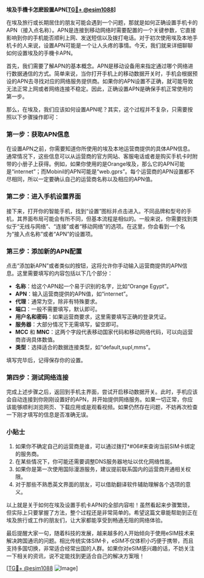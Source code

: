**埃及手機卡怎麽設置APN[[TG💪+ @esim1088](https://t.me/s/esim1088)]**

在埃及旅行或长期居住的朋友可能会遇到一个问题，那就是如何正确设置手机卡的APN（接入点名称）。APN是连接到移动网络时需要配置的一个关键参数，它直接影响到你的手机能否顺利上网、发送短信以及拨打电话。对于初次使用埃及本地手机卡的人来说，设置APN可能是一个让人头疼的事情。今天，我们就来详细聊聊如何设置埃及的手機卡APN。

首先，我们需要了解APN的基本概念。APN是移动设备用来指定通过哪个网络进行数据通信的方式。简单来说，当你打开手机上的移动数据开关时，手机会根据预设的APN去寻找对应的网络服务提供商。如果你的APN设置不正确，就可能导致无法正常上网或者网络连接不稳定。因此，正确设置APN是确保手机正常使用的第一步。

那么，在埃及，我们应该如何设置APN呢？其实，这个过程并不复杂，只需要按照以下步骤操作即可：

### 第一步：获取APN信息

在设置APN之前，你需要知道你所使用的埃及本地运营商提供的具体APN信息。通常情况下，这些信息可以从运营商的官方网站、客服电话或者是购买手机卡时附带的小册子上获得。例如，如果你使用的是Orange埃及，那么它的APN可能是“internet”；而Mobinil的APN可能是“web.gprs”。每个运营商的APN设置都不尽相同，所以一定要确认自己的运营商名称以及相应的APN值。

### 第二步：进入手机设置界面

接下来，打开你的智能手机，找到“设置”图标并点击进入。不同品牌和型号的手机，其界面布局可能会有所不同，但基本流程是相似的。一般来说，你需要找到类似于“无线与网络”、“连接”或者“移动网络”的选项。在这里，你会看到一个名为“接入点名称”或者“APN”的设置项。

### 第三步：添加新的APN配置

点击“添加新APN”或者类似的按钮，这将允许你手动输入运营商提供的APN信息。这里需要填写的内容包括以下几个部分：

- **名称**：给这个APN起一个易于识别的名字，比如“Orange Egypt”。
- **APN**：输入运营商提供的APN值，如“internet”。
- **代理**：通常为空，除非有特殊要求。
- **端口**：一般不需要填写，默认即可。
- **用户名和密码**：如果运营商要求，这里需要填写正确的登录凭证。
- **服务器**：大部分情况下无需填写，留空即可。
- **MCC** 和 **MNC**：这两个字段代表移动国家代码和移动网络代码，可以向运营商咨询具体数值。
- **类型**：选择适合的数据连接类型，如“default,supl,mms”。

填写完毕后，记得保存你的设置。

### 第四步：测试网络连接

完成上述步骤之后，返回到手机主界面，尝试开启移动数据开关。此时，手机应该会自动连接到你刚刚设置好的APN，并开始提供网络服务。如果一切正常，你应该能够顺利浏览网页、下载应用或是观看视频。如果仍然存在问题，不妨再次检查一下刚才填写的信息是否准确无误。

### 小贴士

1. 如果你不确定自己的运营商是谁，可以通过拨打*#06#来查询当前SIM卡绑定的服务商。
2. 在某些情况下，你可能还需要调整DNS服务器地址以优化网络性能。
3. 如果你是第一次使用国际漫游服务，建议提前联系国内的运营商开通相关权限。
4. 对于那些不熟悉英文界面的朋友，可以借助翻译软件辅助理解各个选项的意义。

以上就是关于如何在埃及设置手机卡APN的全部内容啦！虽然看起来步骤繁琐，但实际上只要掌握了方法，整个过程还是非常简单的。希望这篇文章能帮助到正在埃及旅行或工作的朋友们，让大家都能享受到畅通无阻的网络体验。

最后提醒大家一句，随着科技的发展，越来越多的人开始倾向于使用eSIM技术来解决跨国通讯的问题。相比传统实体SIM卡，eSIM不仅体积小巧便于携带，而且支持多国切换，非常适合经常出国的人群。如果你对eSIM感兴趣的话，不妨关注一下相关的资讯，说不定能找到更适合自己的解决方案哦！

[[TG💪+ @esim1088](https://t.me/s/esim1088) ![Image](https://i.postimg.cc/4NQfJmqS/Snipaste-2025-05-13-00-14-12.png)]